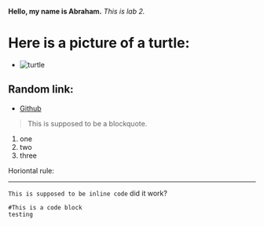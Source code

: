 **Hello, my name is Abraham.**
*This is lab 2.*

# Here is a picture of a turtle:
- ![turtle](https://s28164.pcdn.co/files/sea-turtle-iStock_000011381141Large-e1547156592926-1280x720.jpg)

## Random link:
- [Github](https://github.com/)

> This is supposed to be a blockquote.

1. one
2. two
3. three

Horiontal rule:

---

`This is supposed to be inline code` did it work?

```
#This is a code block
testing
```


